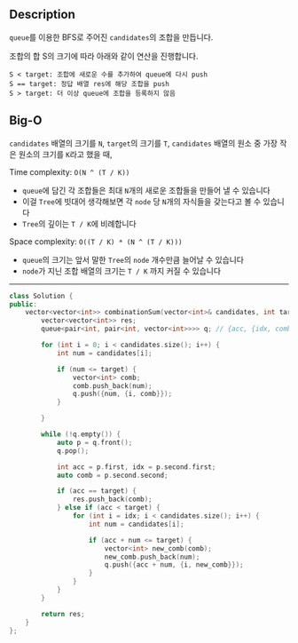 ## Description

`queue`를 이용한 BFS로 주어진 `candidates`의 조합을 만듭니다.

조합의 합 S의 크기에 따라 아래와 같이 연산을 진행합니다.

```
S < target: 조합에 새로운 수를 추가하여 queue에 다시 push
S == target: 정답 배열 res에 해당 조합을 push
S > target: 더 이상 queue에 조합을 등록하지 않음
```

## Big-O

`candidates` 배열의 크기를 `N`, `target`의 크기를 `T`, `candidates` 배열의 원소 중 가장 작은 원소의 크기를 `K`라고 했을 때,

Time complexity: `O(N ^ (T / K))`

- `queue`에 담긴 각 조합들은 최대 `N`개의 새로운 조합들을 만들어 낼 수 있습니다
- 이걸 `Tree`에 빗대어 생각해보면 각 `node` 당 `N`개의 자식들을 갖는다고 볼 수 있습니다
- `Tree`의 깊이는 `T / K`에 비례합니다

Space complexity: `O((T / K) * (N ^ (T / K)))`

- `queue`의 크기는 앞서 말한 `Tree`의 `node` 개수만큼 늘어날 수 있습니다
- `node`가 지닌 조합 배열의 크기는 `T / K` 까지 커질 수 있습니다

---

```cpp
class Solution {
public:
    vector<vector<int>> combinationSum(vector<int>& candidates, int target) {
        vector<vector<int>> res;
        queue<pair<int, pair<int, vector<int>>>> q; // {acc, {idx, combination}}

        for (int i = 0; i < candidates.size(); i++) {
            int num = candidates[i];

            if (num <= target) {
                vector<int> comb;
                comb.push_back(num);
                q.push({num, {i, comb}});
            }

        }

        while (!q.empty()) {
            auto p = q.front();
            q.pop();

            int acc = p.first, idx = p.second.first;
            auto comb = p.second.second;

            if (acc == target) {
                res.push_back(comb);
            } else if (acc < target) {
                for (int i = idx; i < candidates.size(); i++) {
                    int num = candidates[i];

                    if (acc + num <= target) {
                        vector<int> new_comb(comb);
                        new_comb.push_back(num);
                        q.push({acc + num, {i, new_comb}});
                    }
                }
            }
        }

        return res;
    }
};
```

